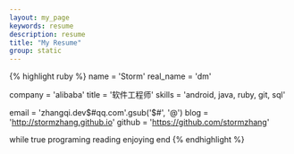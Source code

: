 ```yaml
---
layout: my_page
keywords: resume
description: resume
title: "My Resume"
group: static
---
```


{% highlight ruby %}
name = 'Storm'
real_name = 'dm'

company = 'alibaba'
title = '软件工程师'
skills = 'android, java, ruby, git, sql'

email = 'zhangqi.dev$#qq.com'.gsub('$#', '@')
blog = 'http://stormzhang.github.io'
github = 'https://github.com/stormzhang'

while true
  programing
  reading
  enjoying
end
{% endhighlight %}
